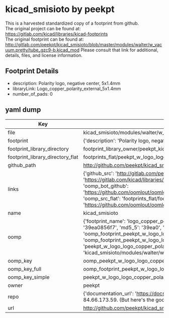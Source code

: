 # kicad_smisioto by peekpt  
This is a harvested standardized copy of a footprint from github.  
The original project can be found at:  
https://gitlab.com/kicad/libraries/kicad-footprints  
The original footprint can be found at:
http://gitlab.com/peekpt/kicad_smisioto/blob/master/modules/walter/w_vacuum.pretty/tube_gzc9-b.kicad_mod
Please consult that link for additional, details, files, and license information.  
## Footprint Details
* description: Polarity logo, negative center, 5x1.4mm  
* libraryLink: Logo_copper_polarity_external_5x1.4mm  
* number_of_pads: 0  
## yaml dump  
| Key | Value |  
| --- | --- |  
| file | kicad_smisioto/modules/walter/w_logo.pretty/Logo_copper_polarity_external_5x1.4mm.kicad_mod |  
| footprint | {'description': 'Polarity logo, negative center, 5x1.4mm', 'libraryLink': 'Logo_copper_polarity_external_5x1.4mm', 'number_of_pads': 0} |  
| footprint_library_directory | footprint_library_owner/peekpt_kicad_smisioto |  
| footprint_library_directory_flat | footprints_flat/peekpt_w_logo_logo_copper_polarity_external_5x1_4mm/working |  
| github_path | http://github.com/peekpt/kicad_smisioto/blob/master/modules/walter/w_logo.pretty/Logo_copper_polarity_external_5x1.4mm.kicad_mod |  
| links | {'github_src': 'http://gitlab.com/peekpt/kicad_smisioto/blob/master/modules/walter/w_vacuum.pretty/tube_gzc9-b.kicad_mod', 'github_src_repo': 'https://gitlab.com/kicad/libraries/kicad-footprints', 'oomp_bot': 'footprints/peekpt_w_logo_logo_copper_polarity_external_5x1_4mm/working', 'oomp_bot_github': 'https://github.com/oomlout/oomlout_oomp_footprint_bot/tree/main/footprints/peekpt_w_logo_logo_copper_polarity_external_5x1_4mm/working', 'oomp_src_flat': 'footprints_flat/footprints_flat/peekpt_w_logo_logo_copper_polarity_external_5x1_4mm/working', 'oomp_src_flat_github': 'https://github.com/oomlout/oomlout_oomp_footprint_src/tree/main/footprints_flat/peekpt_w_logo_logo_copper_polarity_external_5x1_4mm/working'} |  
| name | kicad_smisioto |  
| oomp | {'footprint_name': 'logo_copper_polarity_external_5x1_4mm', 'library_name': 'w_logo', 'md5': '39ea0856f7745aff406015c696a31edb', 'md5_10': '39ea0856f7', 'md5_5': '39ea0', 'md5_6': '39ea08', 'oomp_key': 'oomp_peekpt_w_logo_logo_copper_polarity_external_5x1_4mm', 'oomp_key_extra': 'oomp_footprint_peekpt_w_logo_logo_copper_polarity_external_5x1_4mm', 'oomp_key_full': 'oomp_footprint_peekpt_w_logo_logo_copper_polarity_external_5x1_4mm_39ea08', 'oomp_key_simple': 'peekpt_w_logo_logo_copper_polarity_external_5x1_4mm', 'original_filename': 'kicad_smisioto/modules/walter/w_logo.pretty/Logo_copper_polarity_external_5x1.4mm.kicad_mod', 'owner_name': 'peekpt'} |  
| oomp_key | oomp_peekpt_w_logo_logo_copper_polarity_external_5x1_4mm |  
| oomp_key_full | oomp_footprint_peekpt_w_logo_logo_copper_polarity_external_5x1_4mm |  
| oomp_key_simple | peekpt_w_logo_logo_copper_polarity_external_5x1_4mm |  
| owner | peekpt |  
| repo | {'documentation_url': 'https://docs.github.com/rest/overview/resources-in-the-rest-api#rate-limiting', 'message': "API rate limit exceeded for 84.66.173.59. (But here's the good news: Authenticated requests get a higher rate limit. Check out the documentation for more details.)"} |  
| url | http://github.com/peekpt/kicad_smisioto |  

